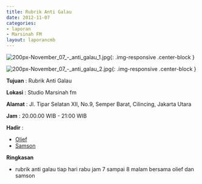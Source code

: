 ```yaml
---
title: Rubrik Anti Galau
date: 2012-11-07
categories:
- laporan
- Marsinah FM
layout: laporancmb
---
```



![200px-November_07_-_anti_galau_1.jpg](/uploads/200px-November_07_-_anti_galau_1.jpg){: .img-responsive .center-block }

![200px-November_07_-_anti_galau_2.jpg](/uploads/200px-November_07_-_anti_galau_2.jpg){: .img-responsive .center-block }


**Tujuan** : Rubrik Anti Galau 

**Lokasi** : Studio Marsinah fm 

**Alamat** : Jl. Tipar Selatan XII, No.9, Semper Barat, Cilincing, Jakarta Utara 

**Jam** : 20.00.00 WIB - 21:00 WIB 

**Hadir** :
* [Olief](http://wiki.ciptamedia.org/wiki/Olief)
* [Samson](http://wiki.ciptamedia.org/wiki/Samson)

**Ringkasan**  
* rubrik anti galau tiap hari rabu jam 7 sampai 8 malam bersama olief dan samson 
